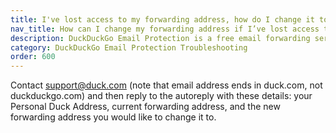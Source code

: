 ```yaml
---
title: I've lost access to my forwarding address, how do I change it to my new one?
nav_title: How can I change my forwarding address if I’ve lost access to it?
description: DuckDuckGo Email Protection is a free email forwarding service that removes hidden email trackers and lets you create unlimited unique private email addresses.
category: DuckDuckGo Email Protection Troubleshooting
order: 600
---
```


Contact <a href="mailto:support@duck.com">support@duck.com</a> (note that email address ends in duck.com, not duckduckgo.com) and then reply to the autoreply with these details: your Personal Duck Address, current forwarding address, and the new forwarding address you would like to change it to.
